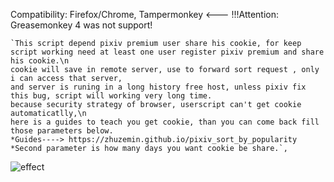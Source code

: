 Compatibility:
Firefox/Chrome,
Tampermonkey <--- !!!Attention: Greasemonkey 4 was not support!

    `This script depend pixiv premium user share his cookie, for keep script working need at least one user register pixiv premium and share his cookie.\n 
    cookie will save in remote server, use to forward sort request , only i can access that server, 
    and server is runing in a long history free host, unless pixiv fix this bug, script will working very long time.
    because security strategy of browser, userscript can't get cookie automaticatlly,\n
    here is a guides to teach you get cookie, than you can come back fill those parameters below.
    *Guides----> https://zhuzemin.github.io/pixiv_sort_by_popularity
    *Second parameter is how many days you want cookie be share.`,

![effect](https://github.com/zhuzemin/pixiv_sort_by_popularity/raw/master/2020-02-17_071703.jpg)

